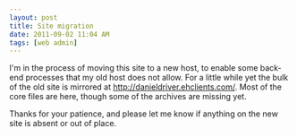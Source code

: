 ```yaml
---
layout: post
title: Site migration
date: 2011-09-02 11:04 AM
tags: [web admin]
---
```


I'm in the process of moving this site to a new host, to enable some back-end processes that my old host does not allow. For a little while yet the bulk of the old site is mirrored at <http://danieldriver.ehclients.com/>. Most of the core files are here, though some of the archives are missing yet.

Thanks for your patience, and please let me know if anything on the new site is absent or out of place.